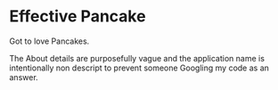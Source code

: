 # Effective Pancake
Got to love Pancakes.

The About details are purposefully vague and the application name is intentionally non descript to prevent someone Googling my code as an answer.

